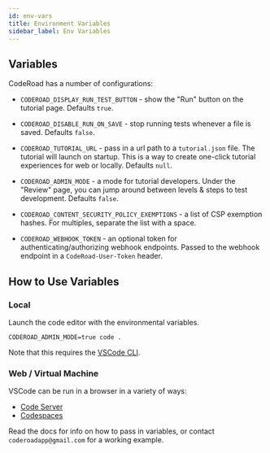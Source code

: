```yaml
---
id: env-vars
title: Environment Variables
sidebar_label: Env Variables
---
```


## Variables

CodeRoad has a number of configurations:

- `CODEROAD_DISPLAY_RUN_TEST_BUTTON` - show the "Run" button on the tutorial page. Defaults `true`.

- `CODEROAD_DISABLE_RUN_ON_SAVE` - stop running tests whenever a file is saved. Defaults `false`.

- `CODEROAD_TUTORIAL_URL` - pass in a url path to a `tutorial.json` file. The tutorial will launch on startup. This is a way to create one-click tutorial experiences for web or locally. Defaults `null`.

- `CODEROAD_ADMIN_MODE` - a mode for tutorial developers. Under the "Review" page, you can jump around between levels & steps to test development. Defaults `false`.

- `CODEROAD_CONTENT_SECURITY_POLICY_EXEMPTIONS` - a list of CSP exemption hashes. For multiples, separate the list with a space.

- `CODEROAD_WEBHOOK_TOKEN` - an optional token for authenticating/authorizing webhook endpoints. Passed to the webhook endpoint in a `CodeRoad-User-Token` header.

## How to Use Variables

### Local

Launch the code editor with the environmental variables.

```shell
CODEROAD_ADMIN_MODE=true code .
```

Note that this requires the [VSCode CLI](https://code.visualstudio.com/docs/editor/command-line).

### Web / Virtual Machine

VSCode can be run in a browser in a variety of ways:

- [Code Server](https://github.com/cdr/code-server)
- [Codespaces](https://visualstudio.microsoft.com/services/visual-studio-codespaces/)

Read the docs for info on how to pass in variables, or contact `coderoadapp@gmail.com` for a working example.
